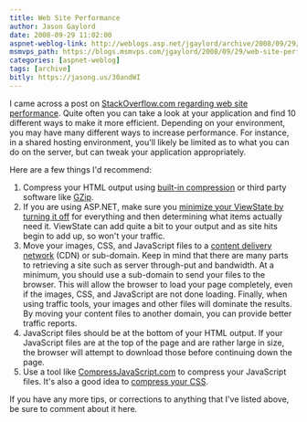 ```yaml
---
title: Web Site Performance
author: Jason Gaylord
date: 2008-09-29 11:02:00
aspnet-weblog-link: http://weblogs.asp.net/jgaylord/archive/2008/09/29/web-site-performance.aspx
msmvps_path: https://blogs.msmvps.com/jgaylord/2008/09/29/web-site-performance/
categories: [aspnet-weblog]
tags: [archive]
bitly: https://jasong.us/30andWI
---
```


I came across a post on [StackOverflow.com regarding web site performance](http://stackoverflow.com/questions/134574/how-to-make-html-rendering-fast). Quite often you can take a look at your application and find 10 different ways to make it more efficient. Depending on your environment, you may have many different ways to increase performance. For instance, in a shared hosting environment, you'll likely be limited as to what you can do on the server, but can tweak your application appropriately.

Here are a few things I'd recommend:

1. Compress your HTML output using [built-in compression](http://www.orcsweb.com/articles/iis_compression_6.0.aspx) or third party software like [GZip](http://www.gnu.org/software/gzip/gzip.html).
2. If you are using ASP.NET, make sure you [minimize your ViewState by turning it off](http://msdn.microsoft.com/en-us/library/ms972427.aspx) for everything and then determining what items actually need it. ViewState can add quite a bit to your output and as site hits begin to add up, so won't your traffic.
3. Move your images, CSS, and JavaScript files to a [content delivery network](http://en.wikipedia.org/wiki/Content_Delivery_Network) (CDN) or sub-domain. Keep in mind that there are many parts to retrieving a site such as server through-put and bandwidth. At a minimum, you should use a sub-domain to send your files to the browser. This will allow the browser to load your page completely, even if the images, CSS, and JavaScript are not done loading. Finally, when using traffic tools, your images and other files will dominate the results. By moving your content files to another domain, you can provide better traffic reports.
4. JavaScript files should be at the bottom of your HTML output. If your JavaScript files are at the top of the page and are rather large in size, the browser will attempt to download those before continuing down the page.
5. Use a tool like [CompressJavaScript.com](http://www.compressjavascript.com/) to compress your JavaScript files. It's also a good idea to [compress your CSS](http://www.maxkiesler.com/index.php/weblog/comments/how_to_minimize_your_javascript_and_css_files_for_faster_page_loads/).

If you have any more tips, or corrections to anything that I've listed above, be sure to comment about it here.